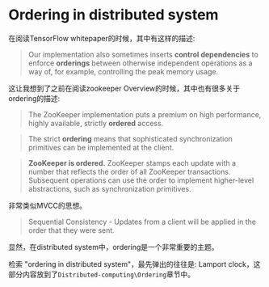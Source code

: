 # Ordering in distributed system

在阅读TensorFlow whitepaper的时候，其中有这样的描述:

> Our implementation also sometimes inserts **control dependencies** to enforce **orderings** between otherwise independent operations as a way of, for example, controlling the peak memory usage.

这让我想到了之前在阅读zookeeper Overview的时候，其中也有很多关于ordering的描述:

> The ZooKeeper implementation puts a premium on high performance, highly available, strictly **ordered** access. 



> The strict **ordering** means that sophisticated synchronization primitives can be implemented at the client.



> **ZooKeeper is ordered.** ZooKeeper stamps each update with a number that reflects the order of all ZooKeeper transactions. Subsequent operations can use the order to implement higher-level abstractions, such as synchronization primitives.

非常类似MVCC的思想。



> Sequential Consistency - Updates from a client will be applied in the order that they were sent.



显然，在distributed system中，ordering是一个非常重要的主题。

检索 "ordering in distributed system"，最先弹出的往往是: Lamport clock，这部分内容放到了`Distributed-computing\Ordering`章节中。